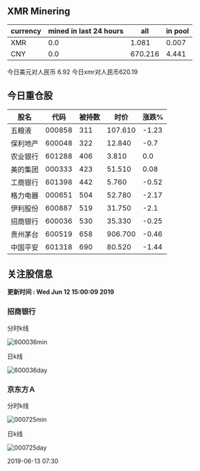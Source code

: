 ## XMR Minering

|currency|mined in last 24 hours|all|in pool|
|---|---|---|---|
|XMR|0.0|1.081|0.007|
|CNY|0.0|670.216|4.441|

今日美元对人民币 6.92	今日xmr对人民币620.19


## 今日重仓股 

|股名|代码|被持数|时价|涨跌%|
|---|---|---|---|---|
|五粮液|000858|311|107.610|-1.23|
|保利地产|600048|322|12.840|-0.7|
|农业银行|601288|406|3.810|0.0|
|美的集团|000333|423|51.510|0.08|
|工商银行|601398|442|5.760|-0.52|
|格力电器|000651|504|52.780|-2.17|
|伊利股份|600887|519|31.750|-2.1|
|招商银行|600036|530|35.330|-0.25|
|贵州茅台|600519|658|906.700|-0.46|
|中国平安|601318|690|80.520|-1.44|

## 关注股信息
**更新时间 : Wed Jun 12 15:00:09 2019**
### 招商银行 
分时k线

![600036min](http://image.sinajs.cn/newchart/min/n/sh600036.gif)

日k线

![600036day](http://image.sinajs.cn/newchart/daily/n/sh600036.gif)

### 京东方Ａ 
分时k线

![000725min](http://image.sinajs.cn/newchart/min/n/sz000725.gif)

日k线

![000725day](http://image.sinajs.cn/newchart/daily/n/sz000725.gif)

2019-06-13 07:30